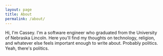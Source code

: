 ```yaml
---
layout: page
title: About
permalink: /about/
---
```


Hi, I'm Cassey. I'm a software engineer who graduated from the University of Nebraska Lincoln. Here you'll find my thoughts on technology, religion, and whatever else feels important enough to write about. Probably politics. Yeah, there's politics.
